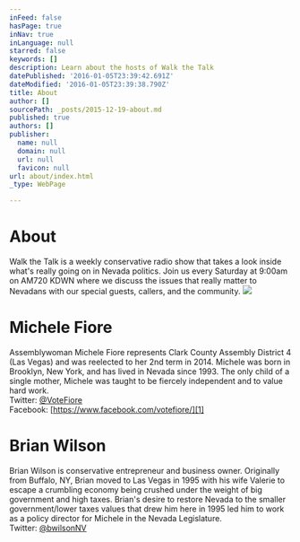 ```yaml
---
inFeed: false
hasPage: true
inNav: true
inLanguage: null
starred: false
keywords: []
description: Learn about the hosts of Walk the Talk
datePublished: '2016-01-05T23:39:42.691Z'
dateModified: '2016-01-05T23:39:38.790Z'
title: About
author: []
sourcePath: _posts/2015-12-19-about.md
published: true
authors: []
publisher:
  name: null
  domain: null
  url: null
  favicon: null
url: about/index.html
_type: WebPage

---
```

# About

Walk the Talk is a weekly conservative radio show that takes a look inside what's really going on in Nevada politics.  Join us every Saturday at 9:00am on AM720 KDWN where we discuss the issues that really matter to Nevadans with our special guests, callers, and the community. ![](https://the-grid-user-content.s3-us-west-2.amazonaws.com/5c489678-16e3-4cdf-b466-bbbb8ee77832.jpg)

# Michele Fiore

Assemblywoman Michele Fiore represents Clark County Assembly District 4 (Las Vegas) and was reelected to her 2nd term in 2014\. Michele was born in Brooklyn, New York, and has lived in Nevada since 1993\. The only child of a single mother, Michele was taught to be fiercely independent and to value hard work.  
Twitter: [@VoteFiore][0]  
Facebook: [https://www.facebook.com/votefiore/][1]

# Brian Wilson

Brian Wilson is conservative entrepreneur and business owner. Originally from Buffalo, NY, Brian moved to Las Vegas in 1995 with his wife Valerie to escape a crumbling economy being crushed under the weight of big government and high taxes. Brian's desire to restore Nevada to the smaller government/lower taxes values that drew him here in 1995 led him to work as a policy director for Michele in the Nevada Legislature.   
Twitter: [@bwilsonNV][2]

[0]: https://twitter.com/VoteFiore
[1]: https://www.facebook.com/votefiore/
[2]: https://twitter.com/bwilsonNV